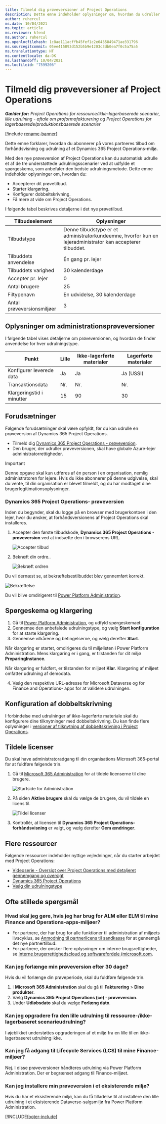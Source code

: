 ```yaml
---
title: Tilmeld dig prøveversioner af Project Operations
description: Dette emne indeholder oplysninger om, hvordan du udruller en prøveversion af Dynamics 365 Project Operations.
author: ruhercul
ms.date: 10/04/2021
ms.topic: article
ms.reviewer: kfend
ms.author: ruhercul
ms.openlocfilehash: 1c8ae111acffb45fef1c2e6435849471ae331796
ms.sourcegitcommit: 05ee415093d152b5b9e1203c3db0ea7f0c5a75a5
ms.translationtype: HT
ms.contentlocale: da-DK
ms.lasthandoff: 10/04/2021
ms.locfileid: "7599206"
---
```

# <a name="sign-up-for-project-operations-trials"></a>Tilmeld dig prøveversioner af Project Operations 

_**Gælder for:** Project Operations for ressource/ikke-lagerbaserede scenarier, lille udrulning - aftale om proformafakturering og Project Operations for lagerbaserede/produktionsbaserede scenarier_ 

[!include [rename-banner](~/includes/cc-data-platform-banner.md)]

Dette emne forklarer, hvordan du abonnerer på vores partneres tilbud om forhåndsvisning og udrulning af et Dynamics 365 Project Operations-miljø.

Med den nye prøveversion af Project Operations kan du automatisk udrulle et af de tre understøttede udrulningsscenarier ved at udfylde et spørgeskema, som anbefaler den bedste udrulningsmetode. Dette emne indeholder oplysninger om, hvordan du:

- Accepterer dit prøvetilbud.
- Starter klargøring.
- Konfigurer dobbeltskrivning.
- Få mere at vide om Project Operations. 

I følgende tabel beskrives detaljerne i det nye prøvetilbud.

| **Tilbudselement**               | **Oplysninger**                                  |
|------------------------------|----------------------------------------------|
| Tilbudstype                   | Denne tilbudstype er et administratorkundeemne, hvorfor kun en lejeradministrator kan accepterer tilbuddet. |
| Tilbuddets anvendelse                    | Én gang pr. lejer                          |
| Tilbuddets varighed               | 30 kalenderdage                             |
| Accepter pr. lejer       | 0                                            |
| Antal brugere              | 25                                           |
| Filtypenavn                    | En udvidelse, 30 kalenderdage               |
| Antal prøveversionsmiljøer | 3                                            |


## <a name="admin-trial-details"></a>Oplysninger om administrationsprøveversioner
I følgende tabel vises detaljerne om prøveversionen, og hvordan de finder anvendelse for hver udrulningstype.

| **Punkt**                      | **Lille**                                     | **Ikke-lagerførte materialer** | **Lagerførte materialer** |
|-------------------------------|----------------------------------------------|---------------------------|-----------------------|
| Konfigurer leverede data           | Ja                                          | Ja                       | Ja (USSI)            |
| Transaktionsdata            | Nr.                                           | Nr.                        | Nr.                    |
| Klargøringstid i minutter  | 15                                           | 90                        | 30                    |
 
## <a name="prerequisites"></a>Forudsætninger
Følgende forudsætninger skal være opfyldt, før du kan udrulle en prøveversion af Dynamics 365 Project Operations.

- Tilmeld dig [Dynamics 365 Project Operations - prøveversion](https://www.aka.ms/try-po).
- Den bruger, der udruller prøveversionen, skal have globale Azure-lejer administratorrettigheder.

> [!IMPORTANT]
> Denne opgave skal kun udføres af én person i en organisation, nemlig administratoren for lejere. Hvis du ikke abonnerer på denne udgivelse, skal du vente, til din organisation er blevet tilmeldt, og du har modtaget dine brugerlegitimationsoplysninger.

### <a name="dynamics-365-project-operations---preview-trial"></a>Dynamics 365 Project Operations- prøveversion 

Inden du begynder, skal du logge på en browser med brugerkontoen i den lejer, hvor du ønsker, at forhåndsversionens af Project Operations skal installeres.

1. Accepter den første tilbudskode, **Dynamics 365 Project Operations -prøveversion** ved at indsætte den i browserens URL.

    ![Accepter tilbud](./media/16RedeemFirstOfferNew.png)

2. Bekræft din ordre..

    ![Bekræft ordren](./media/17ConfirmOrderNew.png)

  Du vil dernæst se, at bekræftelsestilbuddet blev gennemført korrekt.

   ![Bekræftelse](./media/18OrderConfirmationNew.png)

  Du vil blive omdirigeret til [Power Platform Administration](https://admin.powerplatform.microsoft.com/projectoperationstrial).

## <a name="questionnaire-and-provisioning"></a>Spørgeskema og klargøring

1.  Gå til [Power Platform Administration](https://admin.powerplatform.com/projectoperationstrial), og udfyld spørgeskemaet.  
2.  Gennemse den anbefalede udrulningstype, og vælg **Start konfiguration** for at starte klargøring.
3.  Gennemse vilkårene og betingelserne, og vælg derefter **Start**.

   Når klargøring er startet, omdirigeres du til miljølisten i Power Platform Administration. Mens klargøring er i gang, er tilstanden for dit miljø **PreparingInstance**.
 
  Når klargøring er fuldført, er tilstanden for miljøet **Klar**. Klargøring af miljøet omfatter udrulning af demodata.
 
4.  Vælg den respektive URL-adresse for Microsoft Dataverse og for Finance and Operations- apps for at validere udrulningen.

## <a name="configuring-dual-write"></a>Konfiguration af dobbeltskrivning
I forbindelse med udrulninger af ikke-lagerførte materiale skal du konfigurere dine tilknytninger med dobbeltskrivning. Du kan finde flere oplysninger i [versioner af tilknytning af dobbeltskrivning i Project Operations](resource-dual-write-maps.md).

## <a name="assign-licenses"></a>Tildele licenser

Du skal have administratoradgang til din organisations Microsoft 365-portal for at fuldføre følgende trin.

1. Gå til [Microsoft 365 Administration](https://portal.office.com/) for at tildele licenserne til dine brugere.

   ![Startside for Administration](./media/14AdminPortal.png)

2. På siden **Aktive brugere** skal du vælge de brugere, du vil tildele en licens til.

   ![Tildel licenser](./media/15AssignLicenses.png)

3. Kontrollér, at licensen til **Dynamics 365 Project Operations-forhåndsvisning** er valgt, og vælg derefter **Gem ændringer**.

## <a name="additional-resources"></a>Flere ressourcer

Følgende ressourcer indeholder nyttige vejledninger, når du starter arbejdet med Project Operations:

- [Videoserie - Oversigt over Project Operations med detaljeret gennemgang og oversigt](https://youtube.com/playlist?list=PLcakwueIHoT_LJ3Fr1tHnkPk5lioqE6uH)
- [Dynamics 365 Project Operations](/learn/modules/examine-dynamics-365-project-operations/)
- [Vælg din udrulningstype](determine-deployment-type.md)

## <a name="frequently-asked-questions"></a>Ofte stillede spørgsmål

### <a name="what-if-i-require-alm-or-elm-for-my-finance-and-operations-apps-environment"></a>Hvad skal jeg gøre, hvis jeg har brug for ALM eller ELM til mine Finance and Operations-apps-miljøer?

- For partnere, der har brug for alle funktioner til administration af miljøets livscyklus, se [Anmodning til partnerlicens til sandkasse](https://experience.dynamics.com/requestlicense) for at gennemgå det nye partnertilbud. 
- For partnere, der ønsker flere oplysninger om interne brugsrettigheder, se [Interne brugerrettighedscloud og softwarefordele (microsoft.com](https://partner.microsoft.com/membership/internal-use-software).

### <a name="can-i-extend-my-trial-beyond-30-days"></a>Kan jeg forlænge min prøveversion efter 30 dage?
Hvis du vil forlænge din prøveperiode, skal du fuldføre følgende trin.

1. I **Microsoft 365 Administration** skal du gå til **Fakturering** > **Dine produkter**.
2. Vælg **Dynamics 365 Project Operations (ce) - prøveversion**.
3. Under **Udløbsdato** skal du vælge **Forlæng dato**.

### <a name="can-i-upgrade-from-the-lite-deployment-to-the-resourcenon-stocked-based-scenario-deployment"></a>Kan jeg opgradere fra den lille udrulning til ressource-/ikke-lagerbaseret scenarieudrulning?
I øjeblikket understøttes opgraderingen af et miljø fra en lille til en ikke-lagerbaseret udrulning ikke.

### <a name="can-i-access-lifecycle-services-lcs-for-my-finance-environments"></a>Kan jeg få adgang til Lifecycle Services (LCS) til mine Finance-miljøer?  
Nej. I disse prøveversioner håndteres udrulning via Power Platform Administration. Der er begrænset adgang til Finance-miljøet.

### <a name="can-i-install-my-trial-on-an-existing-environment"></a>Kan jeg installere min prøveversion i et eksisterende miljø?
Hvis du har et eksisterende miljø, kan du få tilladelse til at installere den lille udrulning i et eksisterende Dataverse-salgsmiljø fra Power Platform Administration.

[!INCLUDE[footer-include](../includes/footer-banner.md)]
